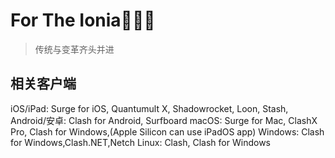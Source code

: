 # For The Ionia😶‍🌫️👊

>传统与变革齐头并进

## 相关客户端

iOS/iPad: Surge for iOS, Quantumult X, Shadowrocket, Loon, Stash,
Android/安卓: Clash for Android, Surfboard
macOS: Surge for Mac, ClashX Pro, Clash for Windows,(Apple Silicon can use iPadOS app)
Windows: Clash for Windows,Clash.NET,Netch
Linux: Clash, Clash for Windows